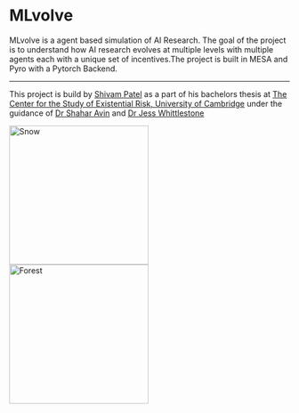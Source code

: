 # MLvolve  

MLvolve is a agent based simulation of AI Research. The goal of the project is to understand how AI research evolves at multiple levels with multiple agents each with a unique set of incentives.The project is built in MESA and Pyro with a Pytorch Backend.  

---

This project is build by [Shivam Patel](https://www.cser.ac.uk/team/shivam-patel/) as a part of his bachelors thesis at [The Center for the Study of Existential Risk, University of Cambridge](https://www.cser.ac.uk/) under the guidance of [Dr Shahar Avin](https://www.cser.ac.uk/team/shivam-patel/) and [Dr Jess Whittlestone](http://lcfi.ac.uk/team/jess-whittlestone/)
<br>
<div class="row"> <div class="column"> <img src="http://www.crassh.cam.ac.uk/assets/general/CSER-logo-colour@2x-8_(CMYK_PNG).png" alt="Snow" width="250"/> </div> <div class="column"> <img src="https://www.cam.ac.uk/sites/www.cam.ac.uk/files/inner-images/logo.jpg" alt="Forest" width="250"/> </div>
